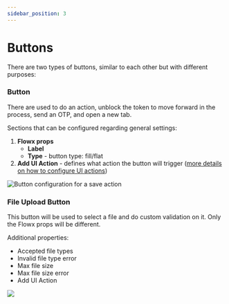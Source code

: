 ```yaml
---
sidebar_position: 3
---
```


# Buttons

There are two types of buttons, similar to each other but with different purposes:

### Button

There are used to do an action, unblock the token to move forward in the process, send an OTP, and open a new tab.

Sections that can be configured regarding general settings:

1. **Flowx props**
   * **Label**
   * **Type** - button type: fill/flat
2. **Add UI Action** - defines what action the button will trigger ([more details on how to configure UI actions](../ui-actions.md))

![Button configuration for a save action](https://s3.eu-west-1.amazonaws.com/docx.flowx.ai/2.14/button_config.png)

### File Upload Button

This button will be used to select a file and do custom validation on it. Only the Flowx props will be different. 

Additional properties:

* Accepted file types
* Invalid file type error
* Max file size
* Max file size error
* Add UI Action 

![](https://s3.eu-west-1.amazonaws.com/docx.flowx.ai/2.14/file_upload_button.png)